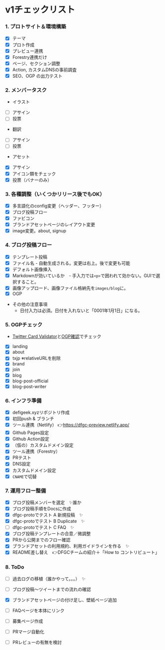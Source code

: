 #  v1チェックリスト


### 1. プロトサイト＆環境構築
- [x] テーマ
- [x] プロト作成
- [x] プレビュー連携
- [x] Forestry連携だけ
- [x] ページ、セクション調整
- [x] Action, カスタムDNSの事前調査
- [x] SEO、OGP の出力テスト

### 2. メンバータスク
- イラスト
- [ ] アサイン
- [ ] 投票
- 翻訳
- [ ] アサイン
- [ ] 投票
- アセット
- [x] アサイン
- [x] アイコン類をチェック
- [x] 投票（バナーのみ）

###  3. 各種調整（いくつかリリース後でもOK）
- [x] 多言語化のconfig変更（ヘッダー、フッター）
- [x] ブログ投稿フロー
- [x] ファビコン
- [x] ブランドアセットページのレイアウト変更
- [x] image変更。about, signup

###  4. ブログ投稿フロー
- [x] テンプレート投稿
- [x] ファイル名 - 自動生成される。変更は右上。後で変更も可能
- [x] デフォルト画像挿入
- [x] Markdownが効いているか　- 手入力では`<p>`で囲われて効かない。GUIで選択すること。
- [x] 画像アップロード、画像ファイル格納先を`images/blog`に。
- [x] OGP
- その他の注意事項
    - 日付入力は必須。日付を入れないと「0001年1月1日」になる。

###  5. OGPチェック
- [Twitter Card Validator](https://cards-dev.twitter.com/validator)と[OGP確認](https://rakko.tools/tools/9/)でチェック
- [x] landing
- [x] about
- [x] txjp ※relativeURLを削除
- [x] brand
- [x] join
- [x] blog
- [x] blog-post-official
- [x] blog-post-writer

### 6. インフラ準備
- [x] defigeek.xyzリポジトリ作成
- [x] 初回push & ブランチ
- [x] ツール連携（Netlify） 👉https://dfgc-preview.netlify.app/
- [x] Github Pages設定
- [x] Github Action設定
- [x] （仮の）カスタムドメイン設定
- [x] ツール連携（Forestry）
- [x] PRテスト
- [x] DNS設定
- [x] カスタムドメイン設定
- [x] `CNAME`で切替

### 7. 運用フロー整備
- [x] ブログ投稿メンバーを選定　✨誰か
- [x] ブログ投稿手順をDocsに作成
- [x] dfgc-protoでテスト A 新規投稿　✨
- [x] dfgc-protoでテスト B Duplicate　✨
- [ ] dfgc-protoでテスト C FAQ　✨
- [x] ブログ投稿テンプレートの合意／微調整
- [x] PRから公開までのフロー確認
- [x] ブランドアセットの利用規約、利用ガイドラインを作る　✨
- [x] README差し替え　👉DFGCチームの紹介＋「How to コントリビュート」

### 8. ToDo
- [ ] 過去ログの移植（誰かやって。。。）　✨
- [ ] ブログ投稿〜ツイートまでの流れの確認
- [x] ブランドアセットページの付け足し、壁紙ページ追加
- [ ] FAQページを本体にリンク
- [ ] 募集ページ作成
- [ ] PRマージ自動化
- [ ] PRレビューの有無を検討

